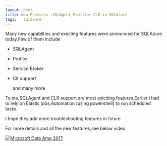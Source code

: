 ```yaml
---
layout: post
title: New Features :SQLAgent,Profiler,CLR in SQLAzure
tags:   sqlazure
---
```


Many new capabilties and exiciting features  were announced  for  SQLAzure today.Few of them include  
- SQLAgent        
- Profiler        
- Service Broker        
- Clr support     

   and many more
   
To me,SQLAgent and CLR support are most exiciting features,Earlier i had  to rely on Elastic jobs,Automation (using powershell) to run scheduled tasks.

I hope they add more troubleshooting features in future

For more details and all the new features,see below video  

[![Microsoft Data Amp 2017](https://img.youtube.com/vi/0uT46lpjeQE/0.jpg)](http://www.youtube.com/watch?v=0uT46lpjeQE)
